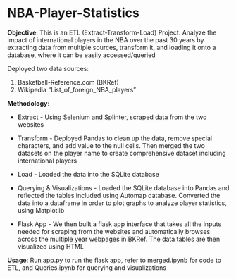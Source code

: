 # NBA-Player-Statistics

**Objective**: This is an ETL (Extract-Transform-Load) Project. Analyze the impact of international players in the NBA over the past 30 years by extracting data from multiple sources, transform it, and loading it onto a database, where it can be easily accessed/queried

Deployed two data sources:	
1. Basketball-Reference.com (BKRef) 
2. Wikipedia “List_of_foreign_NBA_players” 

**Methodology**:
* Extract - Using Selenium and Splinter, scraped data from the two websites

* Transform - Deployed Pandas to clean up the data, remove special characters, and add value to the null cells. Then merged the two datasets on the player name to create comprehensive dataset including international players

* Load - Loaded the data into the SQLite database

* Querying & Visualizations - Loaded the SQLite database into Pandas and reflected the tables included using Automap database. Converted the data into a dataframe in order to plot graphs to analyze player statistics, using Matplotlib

* Flask App - We then built a flask app interface that takes all the inputs needed for scraping from the websites and automatically browses across the multiple year webpages in BKRef. The data tables are then visualized using HTML

**Usage**: 
Run app.py to run the flask app, refer to merged.ipynb for code to ETL, and Queries.ipynb for querying and visualizations

